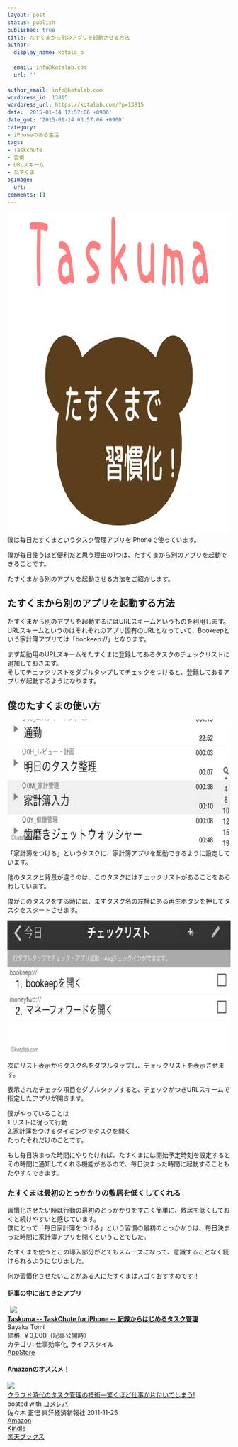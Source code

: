 ```yaml
---
layout: post
status: publish
published: true
title: たすくまから別のアプリを起動させる方法
author:
  display_name: kotala_b

  email: info@kotalab.com
  url: ''

author_email: info@kotalab.com
wordpress_id: 13815
wordpress_url: https://kotalab.com/?p=13815
date: '2015-01-14 12:57:06 +0900'
date_gmt: '2015-01-14 03:57:06 +0900'
category:
- iPhoneのある生活
tags:
- Taskchute
- 習慣
- URLスキーム
- たすくま
ogImage:
  url:
comments: []
---
```

<p><img src="/wp-content/uploads/2015/01/app-taskma-habit_20150112.jpg" alt="app-taskma-habit_20150112" width="1024" height="724" class="aligncenter size-full wp-image-13825" /><br />
僕は毎日たすくまというタスク管理アプリをiPhoneで使っています。</p>
<p>僕が毎日使うほど便利だと思う理由の1つは、たすくまから別のアプリを起動できることです。</p>
<p>たすくまから別のアプリを起動させる方法をご紹介します。</p>
<!--more-->
<h2>たすくまから別のアプリを起動する方法</h2>
<p>たすくまから別のアプリを起動するには<span class="b">URLスキーム</span>というものを利用します。<br />
<span class="b">URLスキーム</span>というのはそれぞれのアプリ固有のURLとなっていて、Bookeepという家計簿アプリでは「bookeep://」となります。</p>
<p>まず起動用のURLスキームをたすくまに登録してあるタスクのチェックリストに追加しておきます。<br />
そしてチェックリストをダブルタップしてチェックをつけると、登録してあるアプリが起動するようになります。</p>
<h2>僕のたすくまの使い方</h2>
<p><img alt="" src="/wp-content/uploads/2015/01/slooProImg_20150114125205.jpg" width="720" height="288" /><br />
「家計簿をつける」というタスクに、家計簿アプリを起動できるように設定しています。</p>
<p>他のタスクと背景が違うのは、このタスクにはチェックリストがあることをあらわしています。</p>
<p>僕がこのタスクをする時には、まずタスク名の左横にある再生ボタンを押してタスクをスタートさせます。</p>
<p><img alt="" src="/wp-content/uploads/2015/01/slooProImg_20150114125204.jpg" width="720" height="313" /><br />
次にリスト表示からタスク名をダブルタップし、チェックリストを表示させます。</p>
<p>表示されたチェック項目をダブルタップすると、チェックがつきURLスキームで指定したアプリが開きます。</p>
<p>僕がやっていることは<br />
1.リストに従って行動<br />
2.家計簿をつけるタイミングでタスクを開く<br />
たったそれだけのことです。</p>
<p>もし毎日決まった時間にやりたければ、たすくまには開始予定時刻を設定するとその時間に通知してくれる機能があるので、毎日決まった時間に起動することもたやすくできます。</p>
<h3>たすくまは最初のとっかかりの敷居を低くしてくれる</h3>
<p>習慣化させたい時は行動の最初のとっかかりをすごく簡単に、敷居を低くしておくと続けやすいと感じています。<br />
僕にとって「毎日家計簿をつける」という習慣の最初のとっかかりは、<span class="b">毎日決まった時間に家計簿アプリを開く</span>ということでした。</p>
<p>たすくまを使うとこの導入部分がとてもスムーズになって、意識することなく続けられるようになりました。</p>
<p>何か習慣化させたいことがある人にたすくまはスゴくおすすめです！</p>
<h4 class="app">記事の中に出てきたアプリ</h4>
<div class="applink">
<div class="applinkimg"><a href="https://itunes.apple.com/jp/app/taskuma-taskchute-for-iphone/id896335635?mt=8&uo=4&at=10l4yU" rel="nofollow" target="_blank"><img hspace="6" src="http://a1343.phobos.apple.com/us/r30/Purple1/v4/12/14/b5/1214b543-8ba2-3e4e-247e-7ce468d14451/mzl.mksmujrf.png" width="80" /></a></div>
<div class="applinktext">
<div class="applinktitle"><strong><a href="https://itunes.apple.com/jp/app/taskuma-taskchute-for-iphone/id896335635?mt=8&uo=4&at=10l4yU" rel="nofollow" target="_blank">Taskuma -- TaskChute for iPhone -- 記録からはじめるタスク管理</a></strong></div>
<div class="applinkinfo">Sayaka Tomi</div>
<div class="applinkinfo">価格: ￥3,000（記事公開時）</div>
<div class="applinkinfo">カテゴリ: 仕事効率化, ライフスタイル</div>
</div>
<div class="clear"></div>
<div class="appstorelink"><a href="https://itunes.apple.com/jp/app/taskuma-taskchute-for-iphone/id896335635?mt=8&uo=4&at=10l4yU" rel="nofollow" target="_blank">AppStore</a></div>
</div>
<h4 class="ama">Amazonのオススメ！</h4>
<div class="booklink-box">
<div class="booklink-image"><a href="https://www.amazon.co.jp/exec/obidos/asin/4492580948/same-22/" rel="nofollow" target="_blank"><img src="https://images-fe.ssl-images-amazon.com/images/I/41Uk63c9VWL._SL160_.jpg" style="border: none;" /></a></div>
<div class="booklink-info">
<div class="booklink-name"><a href="https://www.amazon.co.jp/exec/obidos/asin/4492580948/same-22/" rel="nofollow" target="_blank">クラウド時代のタスク管理の技術―驚くほど仕事が片付いてしまう!</a>
<div class="booklink-powered-date">posted with <a href="https://yomereba.com" rel="nofollow" target="_blank">ヨメレバ</a></div>
</div>
<div class="booklink-detail">佐々木 正悟 東洋経済新報社 2011-11-25    </div>
<div class="booklink-link2">
<div class="shoplinkamazon"><a href="https://www.amazon.co.jp/exec/obidos/asin/4492580948/same-22/" rel="nofollow" target="_blank" title="アマゾン" >Amazon</a></div>
<div class="shoplinkkindle"><a href="https://www.amazon.co.jp/exec/obidos/ASIN/B009E5JT8Q/same-22/" rel="nofollow" target="_blank" >Kindle</a></div>
<div class="shoplinkrakuten"><a href="http://c.af.moshimo.com/af/c/click?a_id=374941&p_id=56&pc_id=56&pl_id=637&s_v=b5Rz2P0601xu&url=http%3A%2F%2Fbooks.rakuten.co.jp%2Frb%2F11380563%2F" rel="nofollow" target="_blank" title="楽天ブックス" >楽天ブックス</a></div>
</p></div>
</div>
<div class="booklink-footer"></div>
</div>
